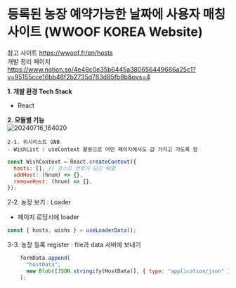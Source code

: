 # 등록된 농장 예약가능한 날짜에 사용자 매칭 사이트 (WWOOF KOREA Website)

참고 사이트 
https://wwoof.fr/en/hosts
</br>
개발 정리 페이지 
https://www.notion.so/4e48c0e35b6445a380656449666a25c1?v=95155cce16bb48f2b2735d783d85fb8b&pvs=4

**1. 개발 환경 Tech Stack**
   - React

**2. 모듈별 기능**   
![20240716_164020](https://github.com/user-attachments/assets/f51a1171-2cfc-4113-b901-c906b141568d)

    2-1. 위시리스트 GNB
    - WishList : useContext 활용으로 어떤 페이지에서도 값 가지고 가도록 함 

```javascript
const WishContext = React.createContext({
  hosts: [], // 호스트 번호가 담긴 배열 
  addHost: (hnum) => {},
  removeHost: (hnum) => {},
});
```

2-2. 농장 보기 : Loader
  - 페이지 로딩시에 loader
  ```javascript
const { hosts, wishs } = useLoaderData();
```

3-3. 농장 등록 register : file과 data 서버에 보내기 
```javascript
    formData.append(
      "hostData",
      new Blob([JSON.stringify(HostData)], { type: "application/json" })
    );
```
